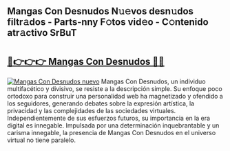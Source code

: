 ## Mangas Con Desnudos N𝚞𝚎vos desn𝚞dos filtr𝚊dos - Parts-nny F𝚘tos vid𝚎o - C𝚘ntenido atr𝚊ctivo SrBuT

# <h2><a href="http://mbcjma.tromn.icu/?c=Mangas+Con+Desnudos">🔗👉👉👉 Mangas Con Desnudos 🔗🔗</a></h2>

[![Mangas Con Desnudos nuevo](https://i.imgur.com/pEAQMta.gif)](http://mbcjma.tromn.icu/?c=Mangas+Con+Desnudos)
Mangas Con Desnudos, un individuo multifacético y divisivo, se resiste a la descripción simple. Su enfoque poco ortodoxo para construir una personalidad web ha magnetizado y ofendido a los seguidores, generando debates sobre la expresión artística, la privacidad y las complejidades de las sociedades virtuales. Independientemente de sus esfuerzos futuros, su importancia en la era digital es innegable. Impulsada por una determinación inquebrantable y un carisma innegable, la presencia de Mangas Con Desnudos en el universo virtual no tiene paralelo.
